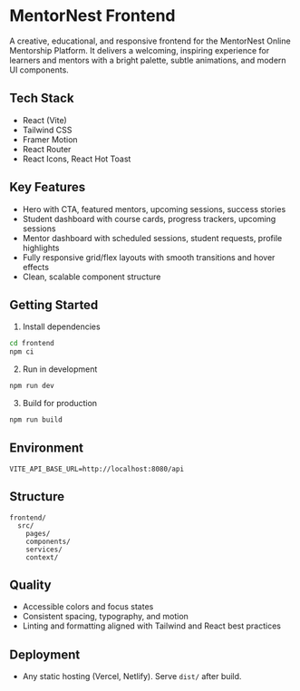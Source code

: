 # MentorNest Frontend

A creative, educational, and responsive frontend for the MentorNest Online Mentorship Platform. It delivers a welcoming, inspiring experience for learners and mentors with a bright palette, subtle animations, and modern UI components.

## Tech Stack
- React (Vite)
- Tailwind CSS
- Framer Motion
- React Router
- React Icons, React Hot Toast

## Key Features
- Hero with CTA, featured mentors, upcoming sessions, success stories
- Student dashboard with course cards, progress trackers, upcoming sessions
- Mentor dashboard with scheduled sessions, student requests, profile highlights
- Fully responsive grid/flex layouts with smooth transitions and hover effects
- Clean, scalable component structure

## Getting Started
1) Install dependencies
```bash
cd frontend
npm ci
```
2) Run in development
```bash
npm run dev
```
3) Build for production
```bash
npm run build
```

## Environment
```
VITE_API_BASE_URL=http://localhost:8080/api
```

## Structure
```
frontend/
  src/
    pages/
    components/
    services/
    context/
```

## Quality
- Accessible colors and focus states
- Consistent spacing, typography, and motion
- Linting and formatting aligned with Tailwind and React best practices

## Deployment
- Any static hosting (Vercel, Netlify). Serve `dist/` after build.
